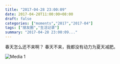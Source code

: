 ```yaml
---
title: "2017-04-28 23:00:09"
date: 2017-04-28T11:00:00+08:00
draft: false
categories: ["moments","2017","2017-04"]
tags: ["朋友圈","生活记录"]
summary: "2017-04-28 23:00:09..."
---
```


春天怎么还不来啊？
春天不来，我都没有动力为夏天减肥。

![Media 1](/Moments/photos/2017-04-28/201704282300090.jpg)

